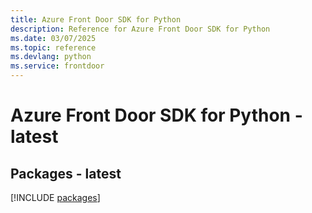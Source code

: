 ```yaml
---
title: Azure Front Door SDK for Python
description: Reference for Azure Front Door SDK for Python
ms.date: 03/07/2025
ms.topic: reference
ms.devlang: python
ms.service: frontdoor
---
```

# Azure Front Door SDK for Python - latest
## Packages - latest
[!INCLUDE [packages](front-door-index.md)]